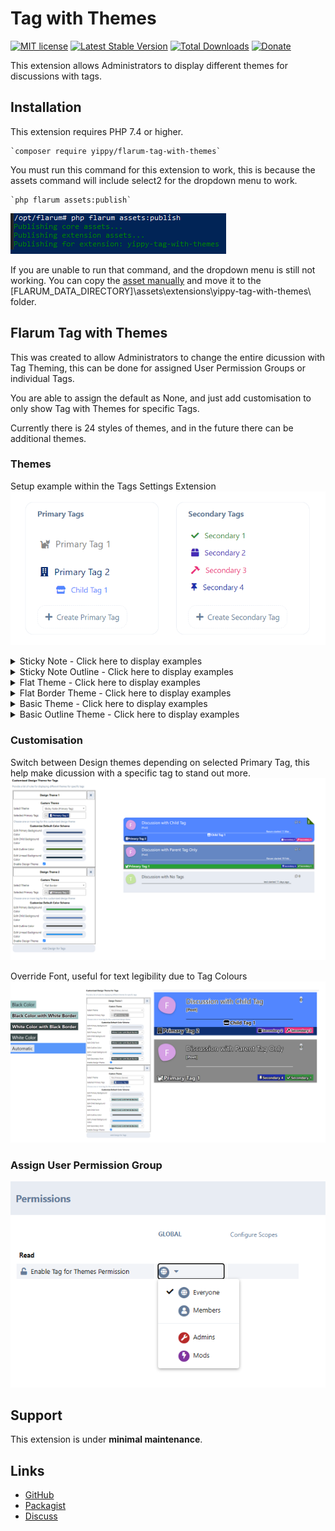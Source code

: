 # Tag with Themes

[![MIT license](https://img.shields.io/badge/license-MIT-blue.svg)](https://github.com/Yippy/flarum-tag-with-themes/blob/main/LICENSE) [![Latest Stable Version](https://img.shields.io/packagist/v/yippy/flarum-tag-with-themes.svg)](https://packagist.org/packages/yippy/flarum-tag-with-themes) [![Total Downloads](https://img.shields.io/packagist/dt/yippy/flarum-tag-with-themes.svg)](https://packagist.org/packages/yippy/flarum-tag-with-themes) [![Donate](https://img.shields.io/badge/-Buy%20Me%20a%20Coffee-ff5f5f?logo=ko-fi&logoColor=white)](https://www.buymeacoffee.com/yippy)

This extension allows Administrators to display different themes for discussions with tags.

## Installation

This extension requires PHP 7.4 or higher.

    `composer require yippy/flarum-tag-with-themes`

You must run this command for this extension to work, this is because the assets command will include select2 for the dropdown menu to work.

    `php flarum assets:publish`

![Run Flarum Assets Command](https://github.com/Yippy/flarum-tag-with-themes/raw/main/assets/images/run_flarum_assets_command.png)

If you are unable to run that command, and the dropdown menu is still not working. You can copy the [asset manually](https://github.com/Yippy/flarum-tag-with-themes/tree/main/assets) and move it to the [FLARUM_DATA_DIRECTORY]\assets\extensions\yippy-tag-with-themes\ folder.

## Flarum Tag with Themes

 This was created to allow Administrators to change the entire dicussion with Tag Theming, this can be done for assigned User Permission Groups or individual Tags.
 
 You are able to assign the default as None, and just add customisation to only show Tag with Themes for specific Tags.
 
 Currently there is 24 styles of themes, and in the future there can be additional themes. 

### Themes

Setup example within the Tags Settings Extension
![Tag Setup](https://github.com/Yippy/flarum-tag-with-themes/raw/main/assets/images/tag_setup.png)

<details markdown="1"><summary>Sticky Note - Click here to display examples</summary>

![Sticky Note Theme](https://github.com/Yippy/flarum-tag-with-themes/raw/main/assets/images/sticky_note_theme.png)
![Sticky Note (Primary Tag) Theme](https://github.com/Yippy/flarum-tag-with-themes/raw/main/assets/images/sticky_note_theme_-_primary_tag.png)
![Sticky Note (Primary Tab) Theme](https://github.com/Yippy/flarum-tag-with-themes/raw/main/assets/images/sticky_note_theme_-_primary_tab.png)
![Sticky Note (Primary Banner) Theme](https://github.com/Yippy/flarum-tag-with-themes/raw/main/assets/images/sticky_note_theme_-_primary_banner.png)

</details>

<details markdown="2"><summary>Sticky Note Outline - Click here to display examples</summary>

![Sticky Note Outline Theme](https://github.com/Yippy/flarum-tag-with-themes/raw/main/assets/images/sticky_note_outline_theme.png)
![Sticky Note Outline (Primary Tag) Theme](https://github.com/Yippy/flarum-tag-with-themes/raw/main/assets/images/sticky_note_outline_theme_-_primary_tag.png)
![Sticky Note Outline (Primary Tab) Theme](https://github.com/Yippy/flarum-tag-with-themes/raw/main/assets/images/sticky_note_outline_theme_-_primary_tab.png)
![Sticky Note Outline (Primary Banner) Theme](https://github.com/Yippy/flarum-tag-with-themes/raw/main/assets/images/sticky_note_outline_theme_-_primary_banner.png)

</details>

<details markdown="3"><summary>Flat Theme - Click here to display examples</summary>

![Flat Theme](https://github.com/Yippy/flarum-tag-with-themes/raw/main/assets/images/flat_theme.png)
![Flat (Primary Tag) Theme](https://github.com/Yippy/flarum-tag-with-themes/raw/main/assets/images/flat_theme_-_primary_tag.png)
![Flat (Primary Tab) Theme](https://github.com/Yippy/flarum-tag-with-themes/raw/main/assets/images/flat_theme_-_primary_tab.png)
![Flat (Primary Banner) Theme](https://github.com/Yippy/flarum-tag-with-themes/raw/main/assets/images/flat_theme_-_primary_banner.png)

</details>

<details markdown="4"><summary>Flat Border Theme - Click here to display examples</summary>

![Flat Border Theme](https://github.com/Yippy/flarum-tag-with-themes/raw/main/assets/images/flat_border_theme.png)
![Flat Border(Primary Tag) Theme](https://github.com/Yippy/flarum-tag-with-themes/raw/main/assets/images/flat_border_theme_-_primary_tag.png)
![Flat Border (Primary Tab) Theme](https://github.com/Yippy/flarum-tag-with-themes/raw/main/assets/images/flat_border_theme_-_primary_tab.png)
![Flat Border (Primary Banner) Theme](https://github.com/Yippy/flarum-tag-with-themes/raw/main/assets/images/flat_border_theme_-_primary_banner.png)

</details>

<details markdown="5"><summary>Basic Theme - Click here to display examples</summary>

![Basic Theme](https://github.com/Yippy/flarum-tag-with-themes/raw/main/assets/images/basic_theme.png)
![Basic (Primary Tag) Theme](https://github.com/Yippy/flarum-tag-with-themes/raw/main/assets/images/basic_theme_-_primary_tag.png)
![Basic (Primary Tab) Theme](https://github.com/Yippy/flarum-tag-with-themes/raw/main/assets/images/basic_theme_-_primary_tab.png)
![Basic (Primary Banner) Theme](https://github.com/Yippy/flarum-tag-with-themes/raw/main/assets/images/basic_theme_-_primary_banner.png)

</details>

<details markdown="6"><summary>Basic Outline Theme - Click here to display examples</summary>

![Basic Outline Theme](https://github.com/Yippy/flarum-tag-with-themes/raw/main/assets/images/basic_outline_theme.png)
![Basic Outline (Primary Tag) Theme](https://github.com/Yippy/flarum-tag-with-themes/raw/main/assets/images/basic_outline_theme_-_primary_tag.png)
![Basic Outline (Primary Tab) Theme](https://github.com/Yippy/flarum-tag-with-themes/raw/main/assets/images/basic_outline_theme_-_primary_tab.png)
![Basic Outline (Primary Banner) Theme](https://github.com/Yippy/flarum-tag-with-themes/raw/main/assets/images/basic_outline_theme_-_primary_banner.png)

</details>

### Customisation
Switch between Design themes depending on selected Primary Tag, this help make dicussion with a specific tag to stand out more.
![Customising design by tags](https://github.com/Yippy/flarum-tag-with-themes/raw/main/assets/images/customising_design_by_tags_example.png)

Override Font, useful for text legibility due to Tag Colours
![Customising design by tags fot](https://github.com/Yippy/flarum-tag-with-themes/raw/main/assets/images/customising_design_by_tags_font_example.png)

### Assign User Permission Group
![Customising design by tags fot](https://github.com/Yippy/flarum-tag-with-themes/raw/main/assets/images/assign_permission.png)

## Support

This extension is under **minimal maintenance**.

## Links

- [GitHub](https://github.com/Yippy/flarum-tag-with-themes)
- [Packagist](https://packagist.org/packages/yippy/flarum-tag-with-themes)
- [Discuss](https://discuss.flarum.org/d/34412-tag-with-themes)
